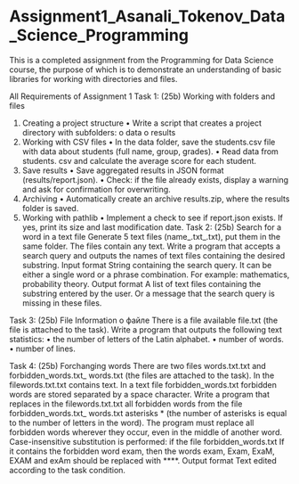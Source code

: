 # Assignment1_Asanali_Tokenov_Data_Science_Programming
This is a completed assignment from the Programming for Data Science course, the purpose of which is to demonstrate an understanding of basic libraries for working with directories and files.


All Requirements of Assignment 1
Task 1: (25b) Working with folders and files
1. Creating a project structure
• Write a script that creates a project directory with subfolders:
o data
o results
2. Working with CSV files
• In the data folder, save the students.csv file with data about students (full
name, group, grades).
• Read data from students. csv and calculate the average score for each
student.
3. Save results
• Save aggregated results in JSON format (results/report.json).
• Check: if the file already exists, display a warning and ask for confirmation
for overwriting.
4. Archiving
• Automatically create an archive results.zip, where the results folder is saved.
5. Working with pathlib
• Implement a check to see if report.json exists. If yes, print its size and last
modification date.
Task 2: (25b) Search for a word in a text file
Generate 5 text files (name_.txt_.txt), put them in the same folder. The files
contain any text. Write a program that accepts a search query and outputs the names
of text files containing the desired substring.
Input format
String containing the search query. It can be either a single word or a phrase
combination. For example: mathematics, probability theory.
Output format
A list of text files containing the substring entered by the user. Or a message that the
search query is missing in these files.

Task 3: (25b) File Information о файле
There is a file available file.txt (the file is attached to the task). Write a
program that outputs the following text statistics:
• the number of letters of the Latin alphabet.
• number of words.
• number of lines.

Task 4: (25b) Forchanging words
There are two files words.txt.txt and forbidden_words.txt_
words.txt (the
files are attached to the task). In the filewords.txt.txt contains text. In a text file
forbidden_words.txt forbidden words are stored separated by a space character.
Write a program that replaces in the filewords.txt.txt all forbidden words
from the file forbidden_words.txt_
words.txt asterisks * (the number of asterisks
is equal to the number of letters in the word).
The program must replace all forbidden words wherever they occur, even in
the middle of another word. Case-insensitive substitution is performed: if the file
forbidden_words.txt If it contains the forbidden word exam, then the words exam,
Exam, ExaM, EXAM and exAm should be replaced with ****.
Output format
Text edited according to the task condition.

